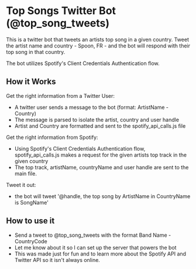 # Top Songs Twitter Bot (@top_song_tweets)

This is a twitter bot that tweets an artists top song in a given country. Tweet the artist name and country - Spoon, FR - and the bot will respond with their top song in that country. 

The bot utilizes Spotify's Client Credentials Authentication flow.


## How it Works

Get the right information from a Twitter User: 
* A twitter user sends a message to the bot (format: ArtistName - Country)
* The message is parsed to isolate the artist, country and user handle
* Artist and Country are formatted and sent to the spotify_api_calls.js file

Get the right information from Spotify:
* Using Spotify's Client Credentials Authentication flow, spotify_api_calls.js makes a request for the given artists top track in the given country
* The top track, artistName, countryName and user handle are sent to the main file. 

Tweet it out:
* the bot will tweet '@handle, the top song by ArtistName in CountryName is SongName'

## How to use it

* Send a tweet to @top_song_tweets with the format Band Name - CountryCode
* Let me know about it so I can set up the server that powers the bot
* This was made just for fun and to learn more about the Spotify API and Twitter API so it isn't always online.